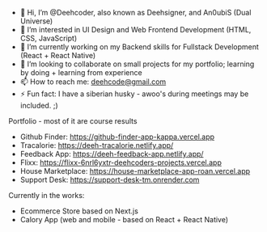 - 👋 Hi, I’m @Deehcoder, also known as Deehsigner, and An0ubiS (Dual Universe)
- 👀 I’m interested in UI Design and Web Frontend Development (HTML, CSS, JavaScript)
- 🌱 I’m currently working on my Backend skills for Fullstack Development (React + React Native)
- 💞️ I’m looking to collaborate on small projects for my portfolio; learning by doing + learning from experience
- 📫 How to reach me: deehcode@gmail.com
- ⚡ Fun fact: I have a siberian husky - awoo's during meetings may be included. ;)

<!---
Deehcoder/Deehcoder is a ✨ special ✨ repository because its `README.md` (this file) appears on your GitHub profile.
You can click the Preview link to take a look at your changes.
--->


Portfolio - most of it are course results

- Github Finder: https://github-finder-app-kappa.vercel.app 
- Tracalorie: https://deeh-tracalorie.netlify.app/
- Feedback App: https://deeh-feedback-app.netlify.app/
- Flixx: https://flixx-6nrl6yxtr-deehcoders-projects.vercel.app
- House Marketplace: https://house-marketplace-app-roan.vercel.app
- Support Desk: https://support-desk-tm.onrender.com


Currently in the works:
- Ecommerce Store based on Next.js
- Calory App (web and mobile - based on React + React Native)

